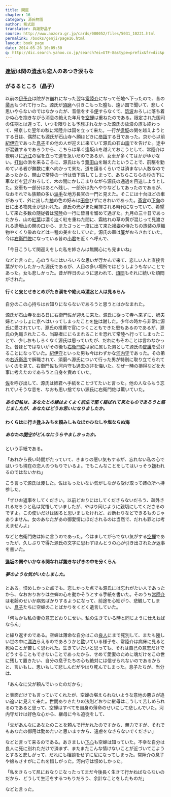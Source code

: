 ```yaml
---
title: 関屋
chapter: 16
category: 源氏物語
author: 紫式部
translator: 與謝野晶子
source: http://www.aozora.gr.jp/cards/000052/files/5031_10221.html
permalink: /books/genji/page16.html
layout: book_page
date: 2014-05-26 10:09:50
q: http://dic.search.yahoo.co.jp/search?ei=UTF-8&stype=prefix&fr=dic&p
---
```




### [逢坂][1]は関の[清水][2]も恋人のあつき涙もな

[1]: {{page.q}}=逢坂 "あふさか"
[2]: {{page.q}}=清水 "しみづ"

### がるるところ（晶子）

以前の[伊予介][3]は院がお[崩][4]れになった翌年[常陸介][5]になって任地へ下ったので、昔の[帚木][6]もつれて行った。源氏が[須磨][7]へ引きこもった[噂][8]も、遠い国で聞いて、悲しく思いやらないのではなかったが、音信をする[便][9]すらなくて、[筑波][a]おろしに落ち着かぬ心を抱きながら消息の絶えた年月を[空蝉][b]は重ねたのである。限定された国司の任期とは違って、いつを限りとも予想されなかった源氏の放浪の旅も終わって、帰京した翌年の秋に常陸介は国を立って来た。一行が[逢坂][c]の関を越えようとする日は、偶然にも源氏が石山寺へ願ほどきに[参詣][d]する日であった。京から以前[紀伊守][e]であった[息子][f]その他の人が迎えに来ていて源氏の石山[詣][g]でを告げた。途中が混雑するであろうから、こちらは早く逢坂山を越えておこうとして、常陸介は夜明けに[近江][h]の宿を立って道を急いだのであるが、女車が多くてはかがゆかない。[打出][i]の浜を来るころに、源氏はもう[粟田山][j]を越えたということで、前駆を勤めている者が無数に東へ向かって来た。道を譲るくらいでは済まない人数なのであったから、関山で常陸の一行は皆下馬してしまって、あちらこちらの[杉][k]の下に車などを[舁][l]ぎおろして、木の間にかしこまりながら源氏の通過を目送しようとした。女車も一部分はあとへ残し、一部分は先へやりなどしてあったのであるが、なおそれでも族類の多い[派手][m]な地方長官の一門と見えた。そこには十台ほどの車があって、外に出した[袖][n]の色の好みは[田舎][o]びずにきれいであった。[斎宮][p]の[下向][q]の日に出る物見車が思われた。源氏の光がまた発揮される時代になっていて、希望して来た多数の随従者は[常陸][r]の一行に皆目を留めて過ぎた。九月の三十日であったから、山の[紅葉][s]は濃く[淡][t]く紅を重ねた間に、霜枯れの草の黄が混じって見渡される逢坂山の関の口から、またさっと一度に出て来た[襖姿][u]の侍たちの旅装の厚織物やくくり染めなどは一種の美をなしていた。源氏の車は[簾][v]がおろされていた。今は[右衛門佐][10]になっている昔の[小君][11]を近くへ呼んで、

[3]: {{page.q}}=伊予介 "いよのすけ"
[4]: {{page.q}}=崩 "かく"
[5]: {{page.q}}=常陸介 "ひたちのすけ"
[6]: {{page.q}}=帚木 "ははきぎ"
[7]: {{page.q}}=須磨 "すま"
[8]: {{page.q}}=噂 "うわさ"
[9]: {{page.q}}=便 "たより"
[a]: {{page.q}}=筑波 "つくば"
[b]: {{page.q}}=空蝉 "うつせみ"
[c]: {{page.q}}=逢坂 "おうさか"
[d]: {{page.q}}=参詣 "さんけい"
[e]: {{page.q}}=紀伊守 "きいのかみ"
[f]: {{page.q}}=息子 "むすこ"
[g]: {{page.q}}=詣 "もう"
[h]: {{page.q}}=近江 "おうみ"
[i]: {{page.q}}=打出 "うちで"
[j]: {{page.q}}=粟田山 "あわたやま"
[k]: {{page.q}}=杉 "すぎ"
[l]: {{page.q}}=舁 "かつ"
[m]: {{page.q}}=派手 "はで"
[n]: {{page.q}}=袖 "そで"
[o]: {{page.q}}=田舎 "いなか"
[p]: {{page.q}}=斎宮 "さいぐう"
[q]: {{page.q}}=下向 "げこう"
[r]: {{page.q}}=常陸 "ひたち"
[s]: {{page.q}}=紅葉 "もみじ"
[t]: {{page.q}}=淡 "うす"
[u]: {{page.q}}=襖姿 "あおすがた"
[v]: {{page.q}}=簾 "みす"
[10]: {{page.q}}=右衛門佐 "うえもんのすけ"
[11]: {{page.q}}=小君 "こぎみ"


「今日こうして関迎えをした私を姉さんは無関心にも見まいね」

などと言った。心のうちにはいろいろな思いが浮かんで来て、恋しい人と直接言葉がかわしたかった源氏であるが、人目の多い場所ではどうしようもないことであった。女も悲しかった。昔が昨日のように思われて、[煩悶][12]もそれに続いた煩悶がされた。

[12]: {{page.q}}=煩悶 "はんもん"


#### 行くと[来][13]とせきとめがたき涙をや絶えぬ[清水][14]と人は見るらん

[13]: {{page.q}}=来 "く"
[14]: {{page.q}}=清水 "しみづ"

自分のこの心持ちはお知りにならないであろうと思うとはかなまれた。

源氏が石山寺を出る日に右衛門佐が迎えに来た。源氏に従って寺へ来ずに、姉夫婦といっしょに京へはいってしまったことを[佐][15]は謝した。少年の時から非常に源氏に愛されていて、源氏の推薦で官につくこともできた恩もあるのであるが、源氏の免職されたころ、当路者ににらまれることを恐れて常陸へ行ってしまったことで、少しおもしろくなく源氏は思っていたが、だれにもそのことは言わなかった。昔ほどではないがその後も[右衛門佐][16]は家に属した男として源氏の[庇護][17]を受けることになっていた。[紀伊守][18]といった男も今はわずかな[河内守][19]であった。その弟の[右近衛丞][1a]で解職されて、須磨へ源氏について行った男が特別に取り立てられていくのを見て、右衛門佐も河内守も過去の非を悔いた。なぜ一時の損得などを大事に考えたのであろうと自身を責めていた。

[15]: {{page.q}}=佐 "すけ"
[16]: {{page.q}}=右衛門佐 "うえもんのすけ"
[17]: {{page.q}}=庇護 "ひご"
[18]: {{page.q}}=紀伊守 "きいのかみ"
[19]: {{page.q}}=河内守 "かわちのかみ"
[1a]: {{page.q}}=右近衛丞 "うこんえのじょう"


[佐][1b]を呼び出して、源氏は姉君へ手紙をことづてたいと言った。他の人ならもう忘れていそうな恋を、なおも思い捨てない源氏に右衛門佐は驚いていた。

[1b]: {{page.q}}=佐 "すけ"


##### あの日私は、あなたとの縁はよくよく前生で堅く結ばれて来たものであろうと感じましたが、あなたはどうお思いになりましたか。

#### わくらはに行き[逢][1c]ふみちを頼みしもなほかひなしや塩ならぬ海

[1c]: {{page.q}}=逢 "あ"

##### あなたの[関守][1d]がどんなにうらやましかったか。

[1d]: {{page.q}}=関守 "せきもり"

という手紙である。

「あれから長い時間がたっていて、きまりの悪い気もするが、忘れない私の心ではいつも現在の恋人のつもりでいるよ。でもこんなことをしてはいっそう[嫌][1e]われるのではないかね」

[1e]: {{page.q}}=嫌 "きら"


こう言って源氏は渡した。佐はもったいない気がしながら受け取って姉の所へ持参した。

「ぜひお返事をしてください。以前どおりにはしてくださらないだろう、疎外されるだろうと私は覚悟していましたが、やはり同じように親切にしてくださるのですよ。この使いだけは困ると思いましたけれど、お断わりなどできるものじゃありません。女のあなたがあの御愛情にほだされるのは当然で、だれも罪とは考えませんよ」

などと右衛門佐は姉に言うのであった。今はましてがらでない気がする[空蝉][1f]であったが、久しぶりで得た源氏の文字に思わずほんとうの心が引き出されたか返事を書いた。

[1f]: {{page.q}}=空蝉 "うつせみ"


#### [逢坂][1g]の関やいかなる関なれば[繁][1h]きなげきの中を分くらん

[1g]: {{page.q}}=逢坂 "あふさか"
[1h]: {{page.q}}=繁 "しげ"

##### 夢のような気がいたしました。

とある。恨めしかった点でも、恋しかった点でも源氏には忘れがたい人であったから、なおおりおりは空蝉の心を動かそうとする手紙を書いた。そのうち[常陸介][1i]は老齢のせいか病気ばかりするようになって、前途を心細がり、悲観してしまい、[息子][1j]たちに空蝉のことばかりをくどく遺言していた。

[1i]: {{page.q}}=常陸介 "ひたちのすけ"
[1j]: {{page.q}}=息子 "むすこ"


「何もかも私の妻の意志どおりにせい。私の生きている時と同じように仕えねばならん」

と繰り返すのである。空蝉は薄命な自分はこの[良人][1k]にまで死別して、またも[険][1l]しい世の中に[漂泊][1m]らえるのであろうかと[歎][1n]いている様子を、常陸介は病床に見ると死ぬことが苦しく思われた。生きていたいと思っても、それは自己の意志だけでどうすることもできないことであったから、せめて愛妻のために魂だけをこの世に残して置きたい、自分の息子たちの心も絶対には信ぜられないのであるからと、言いもし、思いもして悲しんだがやはり死んでしまった。息子たちが、当分は、

[1k]: {{page.q}}=良人 "おっと"
[1l]: {{page.q}}=険 "けわ"
[1m]: {{page.q}}=漂泊 "さす"
[1n]: {{page.q}}=歎 "なげ"


「あんなに父が頼んでいったのだから」

と表面だけでも言っていてくれたが、空蝉の堪えられないような意地の悪さが追い追いに見えて来た。世間ありきたりの法則どおりに継母はこうして苦しめられるのであると思って、空蝉はすべてを自身の薄命のせいにして悲しんでいた。河内守だけは好色な心から、継母に今も追従をして、

「父があんなにあなたのことを頼んで行かれたのですから、無力ですが、それでもあなたの御用は勤めたいと思いますから、遠慮をなさらないでください」

などと言って来るのである。あさましい[下心][1o]も空蝉は知っていた。不幸な自分は良人に死に別れただけで済まず、またまたこんな情けないことが近づいてこようとすると悲しがって、だれにも相談をせずに尼になってしまった。常陸介の息子や娘もさすがにこれを惜しがった。河内守は恨めしかった。

[1o]: {{page.q}}=下心 "したごころ"


「私をきらって尼におなりになったってまだ今後長く生きて行かねばならないのだから、どうして生活をするつもりだろう、余計なことをしたものだ」

などと言った。

